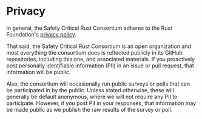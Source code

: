 # Privacy

In general, the Safety Critical Rust Consortium adheres to the Rust Foundation's [privacy 
policy](https://rustfoundation.org/policy/privacy-policy/). 

That said, the Safety Critical Rust Consortium is an open organization and most everything the consortium does is reflected publicly in its GitHub repositories, including this one, and associated materials. If you proactively post personally identifiable information (PII) in an issue or pull request, that information will be public. 

Also, the consortium will occasionally run public surveys or polls that can be participated in by the public. Unless stated otherwise, these will generally be default anonymous, where we will not require any PII to participate. However, if you post PII in your responses, that information may be made public as we publish the raw results of the survey or poll. 

[privacy-policy]: https://rustfoundation.org/policy/privacy-policy/
